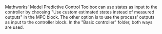 Mathworks' Model Predictive Control Toolbox can use states as input to the controller by choosing "Use custom estimated states instead of measured outputs" in the MPC block. The other option is to use the process' outputs as input to the controller block. In the "Basic controller" folder, both ways are used.
